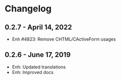 Changelog
=========

0.2.7 - April 14, 2022
----------------------
- Enh #4823: Remove CHTML/CActiveForm usages

0.2.6 - June 17, 2019
-----------------------
- Enh: Updated translations
- Enh: Improved docs

